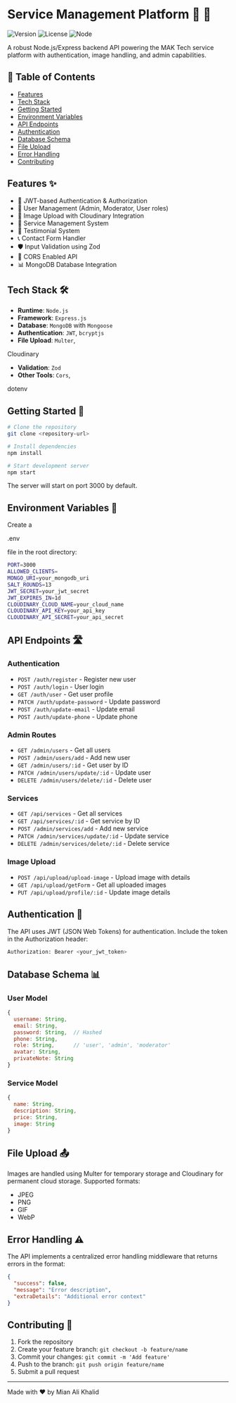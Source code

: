 
# Service Management Platform 🚀 🚀

![Version](https://img.shields.io/badge/version-1.0.0-blue.svg)
![License](https://img.shields.io/badge/license-MIT-green.svg)
![Node](https://img.shields.io/badge/node-%3E%3D16.0.0-brightgreen.svg)


A robust Node.js/Express backend API powering the MAK Tech service platform with authentication, image handling, and admin capabilities.

## 📑 Table of Contents

- [Features](#features-)
- [Tech Stack](#Tech-Stack-)
- [Getting Started](#Getting-Started-)
- [Environment Variables](#Environment-Variables-)
- [API Endpoints](#API-Endpoints-)
- [Authentication](#Authentication-)
- [Database Schema](#Database-Schema-)
- [File Upload](#file-upload-)
- [Error Handling](#featuresError-Handling-)
- [Contributing](#Contributing-)

## Features ✨

- 🔐 JWT-based Authentication & Authorization
- 👥 User Management (Admin, Moderator, User roles)
- 📸 Image Upload with Cloudinary Integration
- 💼 Service Management System
- 📝 Testimonial System
- 📞 Contact Form Handler
- 🛡️ Input Validation using Zod
- 🔄 CORS Enabled API
- 📊 MongoDB Database Integration

## Tech Stack 🛠️

- **Runtime**: `Node.js`
- **Framework**: `Express.js`
- **Database**: `MongoDB` with `Mongoose`
- **Authentication**: `JWT`, `bcryptjs`
- **File Upload**: `Multer`, 

Cloudinary


- **Validation**: `Zod`
- **Other Tools**: `Cors`, 

dotenv



## Getting Started 🚀

```sh
# Clone the repository
git clone <repository-url>

# Install dependencies
npm install

# Start development server
npm start
```

The server will start on port 3000 by default.

## Environment Variables 🔑

Create a 

.env

 file in the root directory:

```sh
PORT=3000
ALLOWED_CLIENTS=
MONGO_URI=your_mongodb_uri
SALT_ROUNDS=13
JWT_SECRET=your_jwt_secret
JWT_EXPIRES_IN=1d
CLOUDINARY_CLOUD_NAME=your_cloud_name
CLOUDINARY_API_KEY=your_api_key
CLOUDINARY_API_SECRET=your_api_secret
```

## API Endpoints 🛣️

### Authentication
- `POST /auth/register` - Register new user
- `POST /auth/login` - User login
- `GET /auth/user` - Get user profile
- `PATCH /auth/update-password` - Update password
- `POST /auth/update-email` - Update email
- `POST /auth/update-phone` - Update phone

### Admin Routes
- `GET /admin/users` - Get all users
- `POST /admin/users/add` - Add new user
- `GET /admin/users/:id` - Get user by ID
- `PATCH /admin/users/update/:id` - Update user
- `DELETE /admin/users/delete/:id` - Delete user

### Services
- `GET /api/services` - Get all services
- `GET /api/services/:id` - Get service by ID
- `POST /admin/services/add` - Add new service
- `PATCH /admin/services/update/:id` - Update service
- `DELETE /admin/services/delete/:id` - Delete service

### Image Upload
- `POST /api/upload/upload-image` - Upload image with details
- `GET /api/upload/getForm` - Get all uploaded images
- `PUT /api/upload/profile/:id` - Update image details

## Authentication 🔐

The API uses JWT (JSON Web Tokens) for authentication. Include the token in the Authorization header:

```sh
Authorization: Bearer <your_jwt_token>
```

## Database Schema 📊

### User Model
```javascript
{
  username: String,
  email: String,
  password: String,  // Hashed
  phone: String,
  role: String,      // 'user', 'admin', 'moderator'
  avatar: String,
  privateNote: String
}
```

### Service Model
```javascript
{
  name: String,
  description: String,
  price: String,
  image: String
}
```

## File Upload 📤

Images are handled using Multer for temporary storage and Cloudinary for permanent cloud storage. Supported formats:
- JPEG
- PNG
- GIF
- WebP

## Error Handling ⚠️

The API implements a centralized error handling middleware that returns errors in the format:

```json
{
  "success": false,
  "message": "Error description",
  "extraDetails": "Additional error context"
}
```

## Contributing 🤝

1. Fork the repository
2. Create your feature branch: `git checkout -b feature/name`
3. Commit your changes: `git commit -m 'Add feature'`
4. Push to the branch: `git push origin feature/name`
5. Submit a pull request

---

Made with ❤️ by Mian Ali Khalid
